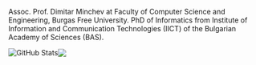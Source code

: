 Assoc. Prof. Dimitar Minchev at Faculty of Computer Science and Engineering, Burgas Free University. PhD of Informatics from Institute of Information and Communication Technologies (IICT) of the Bulgarian Academy of Sciences (BAS).

<img align="center" src="https://github-readme-stats.vercel.app/api?username=dimitarminchev&show_icons=true&hide_border=true" alt="GitHub Stats" /><img align="center" src="https://github-readme-stats.vercel.app/api/top-langs/?username=dimitarminchev&layout=compact&hide_border=true" /> 

